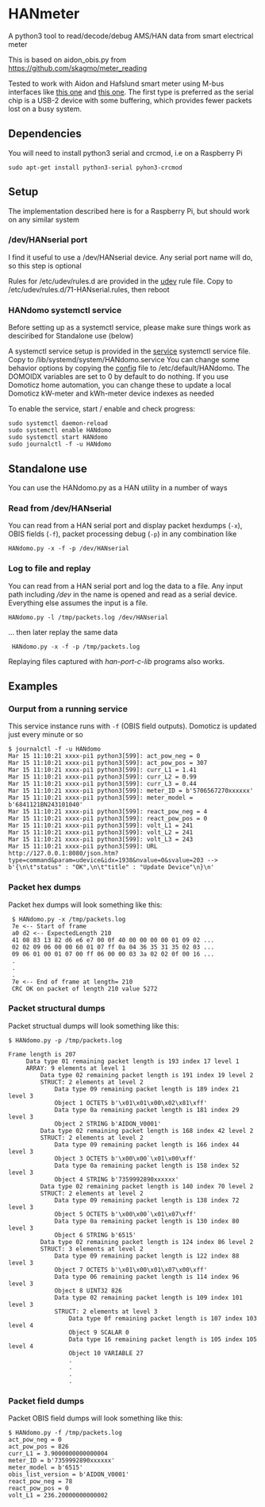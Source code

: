 # HANmeter
A python3 tool to read/decode/debug AMS/HAN data from smart electrical meter

This is based on aidon_obis.py from https://github.com/skagmo/meter_reading

Tested to work with Aidon and Hafslund smart meter using M-bus interfaces like 
[this one](https://www.aliexpress.com/item/32894249052.html) and 
[this one](https://www.aliexpress.com/item/32751482255.html). The first type is preferred as the serial chip is a USB-2 device with some buffering, which provides fewer packets lost on a busy system.

## Dependencies

You will need to install python3 serial and crcmod, i.e on a Raspberry Pi

    sudo apt-get install python3-serial pyhon3-crcmod

## Setup 

The implementation described here is for a Raspberry Pi, but should work on any similar system

### /dev/HANserial port

I find it useful to use a /dev/HANserial device. Any serial port name will do, so this step is optional

Rules for /etc/udev/rules.d are provided in the [udev](./udev/71-HANserial.rules) rule file. Copy to /etc/udev/rules.d/71-HANserial.rules, then reboot

### HANdomo systemctl service

Before setting up as a systemctl service, please make sure things work as desciribed for Standalone use (below)

A systemctl service setup is provided in the [service](./service/HANdomo.service) systemctl service file. Copy to /lib/systemd/system/HANdomo.service
You can change some behavior options by copying the [config](./config/HANdomo) file to /etc/default/HANdomo. The DOMOIDX variables are set to 0 by default to do nothing. If you use Domoticz home automation, you can change these to update a local Domoticz kW-meter and kWh-meter device indexes as needed

To enable the service, start / enable and check progress:

    sudo systemctl daemon-reload
    sudo systemctl enable HANdomo
    sudo systemctl start HANdomo
    sudo journalctl -f -u HANdomo
	
## Standalone use

You can use the HANdomo.py as a HAN utility in a number of ways 

### Read from /dev/HANserial 

You can read from a HAN serial port and display packet hexdumps (`-x`), OBIS fields (`-f`), packet processing debug (`-p`) in any combination like 

    HANdomo.py -x -f -p /dev/HANserial


### Log to file and replay 

You can read from a HAN serial port and log the data to a file. Any input path including */dev* in the name is opened and read as a serial device. Everything else assumes the input is a file.

    HANdomo.py -l /tmp/packets.log /dev/HANserial

... then later replay the same data

     HANdomo.py -x -f -p /tmp/packets.log

Replaying files captured with *han-port-c-lib* programs also works. 

## Examples

### Ourput from a running service

This service instance runs with `-f` (OBIS field outputs). Domoticz is updated just every minute or so 

    $ journalctl -f -u HANdomo
    Mar 15 11:10:21 xxxx-pi1 python3[599]: act_pow_neg = 0
    Mar 15 11:10:21 xxxx-pi1 python3[599]: act_pow_pos = 307
    Mar 15 11:10:21 xxxx-pi1 python3[599]: curr_L1 = 1.41
    Mar 15 11:10:21 xxxx-pi1 python3[599]: curr_L2 = 0.99
    Mar 15 11:10:21 xxxx-pi1 python3[599]: curr_L3 = 0.44
    Mar 15 11:10:21 xxxx-pi1 python3[599]: meter_ID = b'5706567270xxxxxx'
    Mar 15 11:10:21 xxxx-pi1 python3[599]: meter_model = b'6841121BN243101040'
    Mar 15 11:10:21 xxxx-pi1 python3[599]: react_pow_neg = 4
    Mar 15 11:10:21 xxxx-pi1 python3[599]: react_pow_pos = 0
    Mar 15 11:10:21 xxxx-pi1 python3[599]: volt_L1 = 241
    Mar 15 11:10:21 xxxx-pi1 python3[599]: volt_L2 = 241
    Mar 15 11:10:21 xxxx-pi1 python3[599]: volt_L3 = 243
    Mar 15 11:10:21 xxxx-pi1 python3[599]: URL http://127.0.0.1:8080/json.htm?type=command&param=udevice&idx=1938&nvalue=0&svalue=203 --> b'{\n\t"status" : "OK",\n\t"title" : "Update Device"\n}\n'

### Packet hex dumps

Packet hex dumps will look something like this:

     $ HANdomo.py -x /tmp/packets.log
     7e <-- Start of frame
     a0 d2 <-- ExpectedLength 210
     41 08 83 13 82 d6 e6 e7 00 0f 40 00 00 00 00 01 09 02 ...
     02 02 09 06 00 00 60 01 07 ff 0a 04 36 35 31 35 02 03 ...
     09 06 01 00 01 07 00 ff 06 00 00 03 3a 02 02 0f 00 16 ...
     .
     . 
     .
     7e <-- End of frame at length= 210
     CRC OK on packet of length 210 value 5272

### Packet structural dumps

Packet structual dumps will look something like this:

    $ HANdomo.py -p /tmp/packets.log

    Frame length is 207
         Data type 01 remaining packet length is 193 index 17 level 1
         ARRAY: 9 elements at level 1
             Data type 02 remaining packet length is 191 index 19 level 2
             STRUCT: 2 elements at level 2
                 Data type 09 remaining packet length is 189 index 21 level 3
                 Object 1 OCTETS b'\x01\x01\x00\x02\x81\xff'
                 Data type 0a remaining packet length is 181 index 29 level 3
                 Object 2 STRING b'AIDON_V0001'
             Data type 02 remaining packet length is 168 index 42 level 2
             STRUCT: 2 elements at level 2
                 Data type 09 remaining packet length is 166 index 44 level 3
                 Object 3 OCTETS b'\x00\x00`\x01\x00\xff'
                 Data type 0a remaining packet length is 158 index 52 level 3
                 Object 4 STRING b'7359992890xxxxxx'
             Data type 02 remaining packet length is 140 index 70 level 2
             STRUCT: 2 elements at level 2
                 Data type 09 remaining packet length is 138 index 72 level 3
                 Object 5 OCTETS b'\x00\x00`\x01\x07\xff'
                 Data type 0a remaining packet length is 130 index 80 level 3
                 Object 6 STRING b'6515'
             Data type 02 remaining packet length is 124 index 86 level 2
             STRUCT: 3 elements at level 2
                 Data type 09 remaining packet length is 122 index 88 level 3
                 Object 7 OCTETS b'\x01\x00\x01\x07\x00\xff'
                 Data type 06 remaining packet length is 114 index 96 level 3
                 Object 8 UINT32 826
                 Data type 02 remaining packet length is 109 index 101 level 3
                 STRUCT: 2 elements at level 3
                     Data type 0f remaining packet length is 107 index 103 level 4
                     Object 9 SCALAR 0
                     Data type 16 remaining packet length is 105 index 105 level 4
                     Object 10 VARIABLE 27
                     .
                     .
                     .
                     .

### Packet field dumps

Packet OBIS field dumps will look something like this:

    $ HANdomo.py -f /tmp/packets.log
    act_pow_neg = 0
    act_pow_pos = 826
    curr_L1 = 3.9000000000000004
    meter_ID = b'7359992890xxxxxx'
    meter_model = b'6515'
    obis_list_version = b'AIDON_V0001'
    react_pow_neg = 78
    react_pow_pos = 0
    volt_L1 = 236.20000000000002
    

